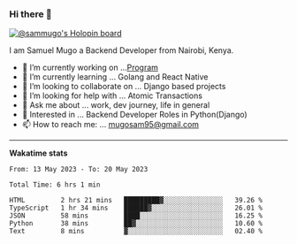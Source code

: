 ### Hi there 👋

[![@sammugo's Holopin board](https://holopin.me/sammugo)](https://holopin.io/@sammugo)

I am Samuel Mugo a Backend Developer from Nairobi, Kenya.

<!--
**sam-mugo/sam-mugo** is a ✨ _special_ ✨ repository because its `README.md` (this file) appears on your GitHub profile.
-->



- 🔭 I’m currently working on ...[Program](https://github.com/sam-mugo/program)
- 🌱 I’m currently learning ... Golang and React Native
- 👯 I’m looking to collaborate on ... Django based projects
- 🤔 I’m looking for help with ... Atomic Transactions
- 💬 Ask me about ... work, dev journey, life in general
- 💼 Interested in ... Backend Developer Roles in Python(Django) 
- 📫 How to reach me: ... [mugosam95@gmail.com](mailto:mugosam95@gmail.com)

-------
**Wakatime stats**
<!--START_SECTION:waka-->

```text
From: 13 May 2023 - To: 20 May 2023

Total Time: 6 hrs 1 min

HTML         2 hrs 21 mins   █████████▓░░░░░░░░░░░░░░░   39.26 %
TypeScript   1 hr 34 mins    ██████▓░░░░░░░░░░░░░░░░░░   26.01 %
JSON         58 mins         ████░░░░░░░░░░░░░░░░░░░░░   16.25 %
Python       38 mins         ██▓░░░░░░░░░░░░░░░░░░░░░░   10.60 %
Text         8 mins          ▓░░░░░░░░░░░░░░░░░░░░░░░░   02.40 %
```

<!--END_SECTION:waka-->





